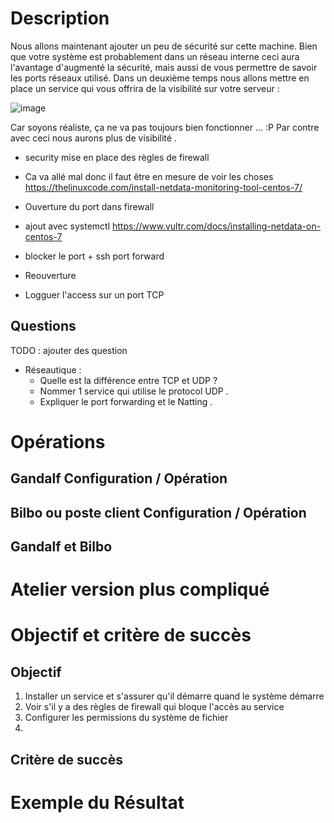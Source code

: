 
# Description 

Nous allons maintenant ajouter un peu de sécurité sur cette machine. Bien que votre système est probablement dans un réseau interne ceci aura l'avantage d'augmenté la sécurité, mais aussi de vous permettre de savoir les ports réseaux utilisé. 
Dans un deuxième temps nous allons mettre en place un service qui vous offrira de la visibilité sur votre serveur :

![image](https://user-images.githubusercontent.com/2662304/48323827-b4c17580-e636-11e8-842c-0ee72fcb4115.png)

Car soyons réaliste, ça ne va pas toujours bien fonctionner ... :P Par contre avec ceci nous aurons plus de visibilité .

* security mise en place des règles de firewall 
* Ca va allé mal donc il faut être en mesure de voir les choses
https://thelinuxcode.com/install-netdata-monitoring-tool-centos-7/
* Ouverture du port dans firewall

* ajout avec systemctl 
https://www.vultr.com/docs/installing-netdata-on-centos-7
* blocker le port + ssh port forward 
* Reouverture

* Logguer l'access sur un port TCP


## Questions 

TODO : ajouter des question

* Réseautique :
    * Quelle est la différence entre TCP et UDP ?
    * Nommer 1 service qui utilise le protocol UDP .
    * Expliquer le port forwarding et le Natting .

# Opérations 

## Gandalf Configuration / Opération


## Bilbo ou poste client Configuration / Opération

 
## Gandalf et Bilbo 

# Atelier version plus compliqué 

# Objectif et critère de succès 

## Objectif 

1. Installer un service et s'assurer qu'il démarre quand le système démarre
2. Voir s'il y a des règles de firewall qui bloque l'accès au service
3. Configurer les permissions du système de fichier
4.  

## Critère de succès 


# Exemple du Résultat
